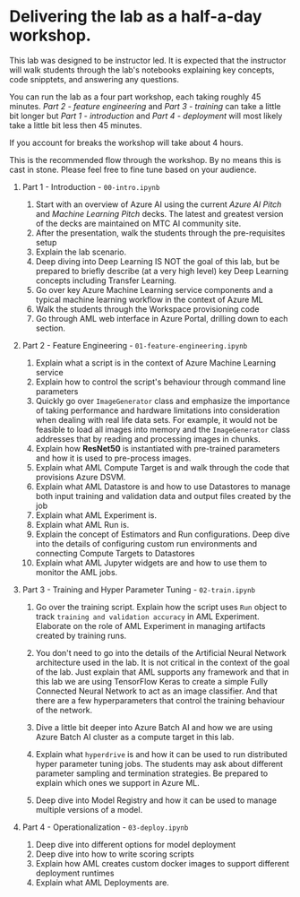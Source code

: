 # Delivering the lab as a half-a-day workshop.

This lab was designed to be instructor led. It is expected that the instructor will walk students through the lab's notebooks 
explaining key concepts, code snipptets, and answering any questions.

You can run the lab as a four part workshop, each taking roughly 45 minutes. *Part 2 - feature engineering* and *Part 3 - training* can take a little bit longer but *Part 1 - introduction*  and *Part 4 -  deployment* will most likely take a little bit less then 45 minutes. 

If you account for breaks the workshop will take about 4 hours.


This is the recommended flow through the workshop. By no means this is cast in stone. Please feel free to fine tune based on your audience. 




1. Part 1 - Introduction - `00-intro.ipynb`

   1. Start with an overview of Azure AI using the current *Azure AI Pitch* and *Machine Learning Pitch* decks. The latest and greatest version of the decks are maintained on MTC AI community site. 
   2. After the presentation, walk the students through the pre-requisites setup  
   3. Explain the lab scenario.
   4. Deep diving into Deep Learning IS NOT the goal of this lab, but be prepared to briefly describe (at a very high level) key Deep Learning concepts including Transfer Learning. 
   5. Go over key Azure Machine Learning service components and a typical machine learning workflow in the context of Azure ML
   6. Walk the students through the Workspace provisioning code 
   7. Go through AML web interface in Azure Portal, drilling down to each section.
   
2. Part 2 - Feature Engineering - `01-feature-engineering.ipynb`
   1. Explain what a script is in the context of Azure Machine Learning service
   2. Explain how to control the script's behaviour through command line parameters
   3. Quickly go over `ImageGenerator` class and emphasize the importance of taking performance and hardware limitations into consideration when dealing with real life data sets. For example, it would not be feasible to load all images into memory and the `ImageGenerator` class addresses that by reading and processing images in chunks.
   4. Explain how **ResNet50** is instantiated with pre-trained parameters and how it is used to pre-process images.
   5. Explain what AML Compute Target is and walk through the code that provisions Azure DSVM.
   6. Explain what AML Datastore is and how to use Datastores to manage both input training and validation data and output files created by the job
   7. Explain what AML Experiment is.
   8. Explain what AML Run is.
   9. Explain the concept of Estimators and Run configurations. Deep dive into the details of configuring custom run environments and connecting Compute Targets to Datastores
   10. Explain what AML Jupyter widgets are and how to use them to monitor the AML jobs.
 
3. Part 3 - Training and Hyper Parameter Tuning - `02-train.ipynb`
   1. Go over the training script. Explain how the script uses `Run` object to track `training and validation accuracy` in AML Experiment. Elaborate on the role of AML Experiment in managing artifacts created by training runs.
   2. You don't need to go into the details of the Artificial Neural Network architecture used in the lab. It is not critical in the context of the goal of the lab. Just explain that AML supports any framework and that in this lab we are using TensorFlow Keras to create a simple Fully Connected Neural Network to act as an image classifier. And that there are a few hyperparameters that control the training behaviour of the network.
   
   3. Dive a little bit deeper into Azure Batch AI and how we are using Azure Batch AI cluster as a compute target in this lab.
   4. Explain what `hyperdrive` is and how it can be used to run distributed hyper parameter tuning jobs. The students may ask about different parameter sampling and termination strategies. Be prepared to explain which ones we support in Azure ML.
   5. Deep dive into Model Registry and how it can be used to manage multiple versions of a model.
   
4. Part 4 - Operationalization - `03-deploy.ipynb`
   1. Deep dive into different options for model deployment
   2. Deep dive into how to write scoring scripts
   3. Explain how AML creates custom docker images to support different deployment runtimes
   4. Explain what AML Deployments are.
   
  

